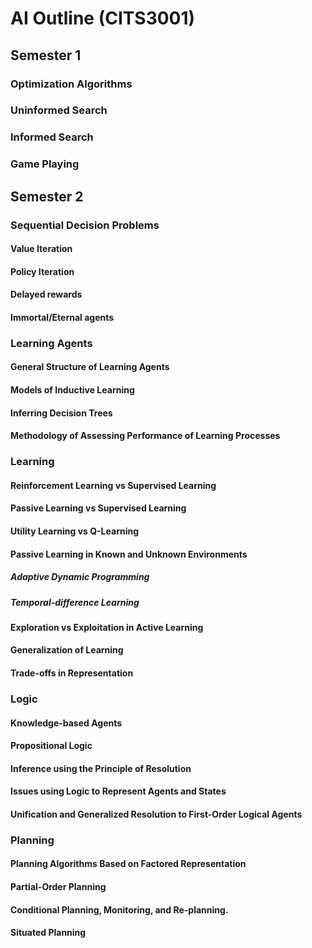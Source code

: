 # AI Outline (CITS3001)
## Semester 1
### Optimization Algorithms
### Uninformed Search
### Informed Search
### Game Playing
## Semester 2
### Sequential Decision Problems
#### Value Iteration
#### Policy Iteration
#### Delayed rewards
#### Immortal/Eternal agents
### Learning Agents
#### General Structure of Learning Agents
#### Models of Inductive Learning
#### Inferring Decision Trees
#### Methodology of Assessing Performance of Learning Processes
### Learning
#### Reinforcement Learning vs Supervised Learning
#### Passive Learning vs Supervised Learning
#### Utility Learning vs Q-Learning
#### Passive Learning in Known and Unknown Environments
##### Adaptive Dynamic Programming
##### Temporal-difference Learning
#### Exploration vs Exploitation in Active Learning
#### Generalization of Learning
#### Trade-offs in Representation
### Logic
#### Knowledge-based Agents
#### Propositional Logic
#### Inference using the Principle of Resolution
#### Issues using Logic to Represent Agents and States
#### Unification and Generalized Resolution to First-Order Logical Agents
### Planning
#### Planning Algorithms Based on Factored Representation
#### Partial-Order Planning
#### Conditional Planning, Monitoring, and Re-planning.
#### Situated Planning
